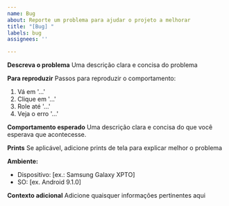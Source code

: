 ```yaml
---
name: Bug
about: Reporte um problema para ajudar o projeto a melhorar
title: "[Bug] "
labels: bug
assignees: ''

---
```


**Descreva o problema**
Uma descrição clara e concisa do problema

**Para reproduzir**
Passos para reproduzir o comportamento:
1. Vá em '...'
2. Clique em '...'
3. Role até '...'
4. Veja o erro '...'

**Comportamento esperado**
Uma descrição clara e concisa do que você esperava que acontecesse.

**Prints**
Se aplicável, adicione prints de tela para explicar melhor o problema

**Ambiente:**
 - Dispositivo: [ex.: Samsung Galaxy XPTO]
 - SO: [ex. Android 9.1.0]

**Contexto adicional**
Adicione quaisquer informações pertinentes aqui
